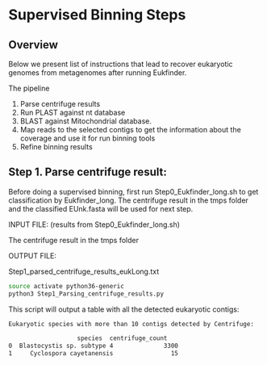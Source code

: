 # Supervised Binning Steps

## Overview

Below we present list of instructions that lead to recover eukaryotic genomes from metagenomes after running Eukfinder.

The pipeline
1. Parse centrifuge results
2. Run PLAST against nt database 
3. BLAST against Mitochondrial database.
4. Map reads to the selected contigs to get the information about the coverage and use it for run binning tools
5. Refine binning results



## Step 1. Parse centrifuge result:

Before doing a supervised binning, first run Step0_Eukfinder_long.sh to get classification by Eukfinder_long.
The centrifuge result in the tmps folder and the classified EUnk.fasta will be used for next step.


INPUT FILE: (results from Step0_Eukfinder_long.sh)

The centrifuge result in the tmps folder

OUTPUT FILE:

Step1_parsed_centrifuge_results_eukLong.txt

   ```sh
   source activate python36-generic
   python3 Step1_Parsing_centrifuge_results.py
   ```

This script will output a table with all the detected eukaryotic contigs:

   ```sh
Eukaryotic species with more than 10 contigs detected by Centrifuge:

                      species  centrifuge_count
0  Blastocystis sp. subtype 4              3300
1     Cyclospora cayetanensis                15


   ```
